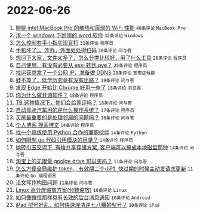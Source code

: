# 2022-06-26

1. [聊聊 intel MacBook Pro 的散热和孱弱的 WiFi 性能](https://www.v2ex.com/t/862242) `40条评论` `MacBook Pro`
1. [求一个 windows 下好用的 word 软件](https://www.v2ex.com/t/862289) `32条评论` `Windows`
1. [怎么控制右手小指实现盲打](https://www.v2ex.com/t/862243) `31条评论` `程序员`
1. [手机坏了。。咋办，外面处处得扫码](https://www.v2ex.com/t/862247) `30条评论` `问与答`
1. [想问下大家，文件太多了，怎么分类比较好，用了什么工具](https://www.v2ex.com/t/862248) `28条评论` `程序员`
1. [自己使用，有没有必要从 esxi 转到 pve？](https://www.v2ex.com/t/862240) `25条评论` `程序员`
1. [找运营商拿了一个公网 IP，准备做 DDNS](https://www.v2ex.com/t/862279) `20条评论` `宽带症候群`
1. [蚌不埠了，低学历究竟有没有出路？](https://www.v2ex.com/t/862276) `19条评论` `问与答`
1. [发现 Edge 开始比 Chrome 好用一些了](https://www.v2ex.com/t/862303) `18条评论` `浏览器`
1. [你为什么做开源软件？](https://www.v2ex.com/t/862278) `18条评论` `程序员`
1. [TB 这种情况下，你们会给差评吗？](https://www.v2ex.com/t/862258) `18条评论` `问与答`
1. [自动驾驶汽车用的是什么操作系统？](https://www.v2ex.com/t/862245) `17条评论` `程序员`
1. [买房最重要的是处理邻居的问题吗？](https://www.v2ex.com/t/862286) `16条评论` `问与答`
1. [个人博客 搜索博文](https://www.v2ex.com/t/862270) `14条评论` `程序员`
1. [找一个熟练使用 Python 合作的兼职伙伴](https://www.v2ex.com/t/862257) `14条评论` `Python`
1. [如何限制 go 代码引用模块的目录？](https://www.v2ex.com/t/862236) `14条评论` `程序员`
1. [抛砖引玉交流下, 有啥共享存储方案, 客户端可以搞成本地磁盘那种](https://www.v2ex.com/t/862233) `14条评论` `问与答`
1. [淘宝上的无限量 goolge drive 可以买吗？](https://www.v2ex.com/t/862318) `11条评论` `问与答`
1. [怎么方便全局维护 token, , 有效期二个小时, 快过期的时候主动发请求更新](https://www.v2ex.com/t/862312) `11条评论` `Go 编程语言`
1. [论文写作构图问题](https://www.v2ex.com/t/862260) `11条评论` `问与答`
1. [Linux 高分屏缩放方案(分数缩放)](https://www.v2ex.com/t/862295) `10条评论` `Linux`
1. [如何像微信那样具有长效的后台消息通知](https://www.v2ex.com/t/862283) `10条评论` `Android`
1. [iPad 型号好乱，如何快速理清连七八糟的型号？](https://www.v2ex.com/t/862263) `10条评论` `iPad`
